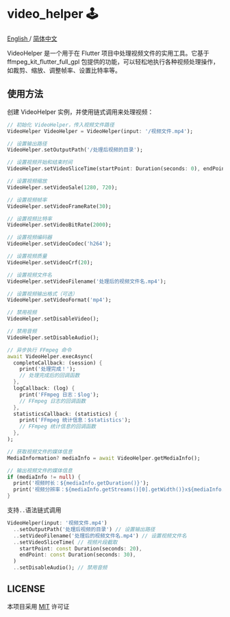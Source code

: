 

# video_helper 🕹️

<p align="left">
<a href="./README.md">
English
</a>
/
<a href="./README_CN.md">
简体中文
</a>
</p>

 VideoHelper 是一个用于在 Flutter 项目中处理视频文件的实用工具。它基于 ffmpeg_kit_flutter_full_gpl 包提供的功能，可以轻松地执行各种视频处理操作，如裁剪、缩放、调整帧率、设置比特率等。



## 使用方法

创建 VideoHelper 实例，并使用链式调用来处理视频：

```dart
// 初始化 VideoHelper，传入视频文件路径
VideoHelper VideoHelper = VideoHelper(input: '/视频文件.mp4');

// 设置输出路径
VideoHelper.setOutputPath('/处理后视频的目录');

// 设置视频开始和结束时间
VideoHelper.setVideoSliceTime(startPoint: Duration(seconds: 0), endPoint: Duration(seconds: 10));

// 设置视频缩放
VideoHelper.setVideoSale(1280, 720);

// 设置视频帧率
VideoHelper.setVideoFrameRate(30);

// 设置视频比特率
VideoHelper.setVideoBitRate(2000);

// 设置视频编码器
VideoHelper.setVideoCodec('h264');

// 设置视频质量
VideoHelper.setVideoCrf(20);

// 设置视频文件名
VideoHelper.setVideoFilename('处理后的视频文件名.mp4');

// 设置视频输出格式（可选）
VideoHelper.setVideoFormat('mp4');

// 禁用视频
VideoHelper.setDisableVideo();

// 禁用音频
VideoHelper.setDisableAudio();

// 异步执行 FFmpeg 命令
await VideoHelper.execAsync(
  completeCallback: (session) {
    print('处理完成！');
    // 处理完成后的回调函数
  },
  logCallback: (log) {
    print('FFmpeg 日志：$log');
    // FFmpeg 日志的回调函数
  },
  statisticsCallback: (statistics) {
    print('FFmpeg 统计信息：$statistics');
    // FFmpeg 统计信息的回调函数
  },
);

// 获取视频文件的媒体信息
MediaInformation? mediaInfo = await VideoHelper.getMediaInfo();

// 输出视频文件的媒体信息
if (mediaInfo != null) {
  print('视频时长：${mediaInfo.getDuration()}');
  print('视频分辨率：${mediaInfo.getStreams()[0].getWidth()}x${mediaInfo.getStreams()[0].getHeight()}');
}

```
支持`..`语法链式调用
```dart
VideoHelper(input: '视频文件.mp4')
  ..setOutputPath('处理后视频的目录') // 设置输出路径
  ..setVideoFilename('处理后的视频文件名.mp4') // 设置视频文件名
  ..setVideoSliceTime( // 视频片段截取
    startPoint: const Duration(seconds: 20),
    endPoint: const Duration(seconds: 30),
  )
  ..setDisableAudio(); // 禁用音频

```

## LICENSE
本项目采用 [MIT](./LICENSE) 许可证
